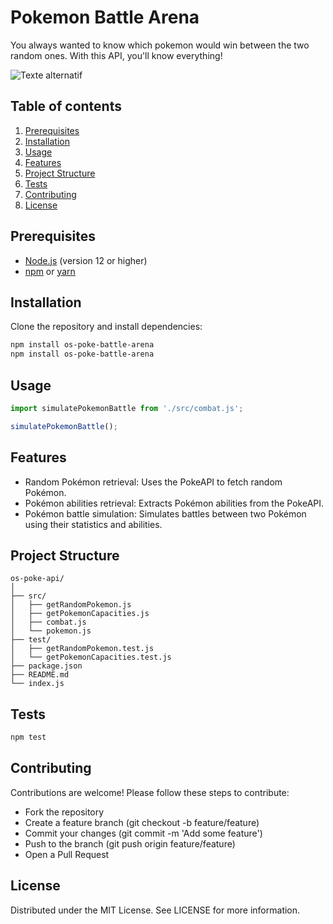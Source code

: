 # Pokemon Battle Arena

You always wanted to know which pokemon would win between the two random ones. With this API, you'll know everything!

![Texte alternatif](https://media.giphy.com/media/v1.Y2lkPTc5MGI3NjExb2h5M3FvYmRxbmp2aG16eHo1eGptenB2bmo5MDg0b2w5enNzeDAwYyZlcD12MV9naWZzX3NlYXJjaCZjdD1n/xuXzcHMkuwvf2/giphy.gif)

## Table of contents

1. [Prerequisites](#prerequisites)
2. [Installation](#installation)
3. [Usage](#usage)
4. [Features](#features)
5. [Project Structure](#project-structure)
6. [Tests](#tests)
7. [Contributing](#contributing)
8. [License](#license)

## Prerequisites

- [Node.js](https://nodejs.org/) (version 12 or higher)
- [npm](https://www.npmjs.com/) or [yarn](https://yarnpkg.com/)

## Installation

Clone the repository and install dependencies:

```bash
npm install os-poke-battle-arena
npm install os-poke-battle-arena
```

## Usage

```js
import simulatePokemonBattle from './src/combat.js';

simulatePokemonBattle();
```

## Features

- Random Pokémon retrieval: Uses the PokeAPI to fetch random Pokémon.
- Pokémon abilities retrieval: Extracts Pokémon abilities from the PokeAPI.
- Pokémon battle simulation: Simulates battles between two Pokémon using their statistics and abilities.

## Project Structure

```
os-poke-api/
│
├── src/
│   ├── getRandomPokemon.js
│   ├── getPokemonCapacities.js
│   ├── combat.js
│   └── pokemon.js
├── test/
│   ├── getRandomPokemon.test.js
│   └── getPokemonCapacities.test.js
├── package.json
├── README.md
└── index.js
```

## Tests

```bash
npm test
```

## Contributing

Contributions are welcome! Please follow these steps to contribute:

- Fork the repository
- Create a feature branch (git checkout -b feature/feature)
- Commit your changes (git commit -m 'Add some feature')
- Push to the branch (git push origin feature/feature)
- Open a Pull Request

## License

Distributed under the MIT License. See LICENSE for more information.